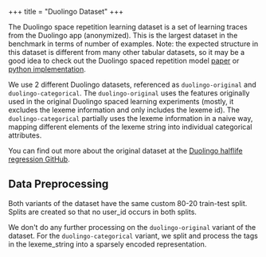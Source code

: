 +++
title = "Duolingo Dataset"
+++

The Duolingo space repetition learning dataset is a set of learning traces from the Duolingo app (anonymized). This is the largest dataset in the benchmark in terms of number of examples. Note: the expected structure in this dataset is different from many other tabular datasets, so it may be a good idea to check out the Duolingo spaced repetition model [paper](https://github.com/duolingo/halflife-regression/blob/master/settles.acl16.pdf) or [python implementation](https://github.com/duolingo/halflife-regression/blob/master/experiment.py).

We use 2 different Duolingo datasets, referenced as `duolingo-original` and `duolingo-categorical`. The `duolingo-original` uses the features originally used in the original Duolingo spaced learning experiments (mostly, it excludes the lexeme information and only includes the lexeme id). The `duolingo-categorical` partially uses the lexeme information in a naive way, mapping different elements of the lexeme string into individual categorical attributes.

You can find out more about the original dataset at the [Duolingo halflife regression GitHub](https://github.com/duolingo/halflife-regression#data-set-and-format).

## Data Preprocessing

Both variants of the dataset have the same custom 80-20 train-test split. Splits are created so that no user_id occurs in both splits.

We don't do any further processing on the `duolingo-original` variant of the dataset. For the `duolingo-categorical` variant, we split and process the tags in the lexeme_string into a sparsely encoded representation.
